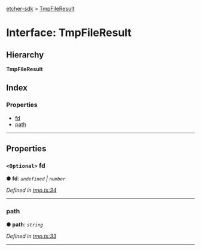 [etcher-sdk](../README.md) > [TmpFileResult](../interfaces/tmpfileresult.md)

# Interface: TmpFileResult

## Hierarchy

**TmpFileResult**

## Index

### Properties

* [fd](tmpfileresult.md#fd)
* [path](tmpfileresult.md#path)

---

## Properties

<a id="fd"></a>

### `<Optional>` fd

**● fd**: *`undefined` \| `number`*

*Defined in [tmp.ts:34](https://github.com/balena-io-modules/etcher-sdk/blob/a5ff273/lib/tmp.ts#L34)*

___
<a id="path"></a>

###  path

**● path**: *`string`*

*Defined in [tmp.ts:33](https://github.com/balena-io-modules/etcher-sdk/blob/a5ff273/lib/tmp.ts#L33)*

___

